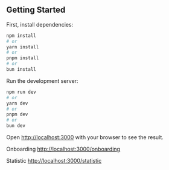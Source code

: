 ## Getting Started

First, install dependencies:

```bash
npm install
# or
yarn install
# or
pnpm install
# or
bun install
```

Run the development server:

```bash
npm run dev
# or
yarn dev
# or
pnpm dev
# or
bun dev
```

Open [http://localhost:3000](http://localhost:3000) with your browser to see the result.

Onboarding [http://localhost:3000/onboarding](http://localhost:3000/onboarding)

Statistic [http://localhost:3000/statistic](http://localhost:3000/statistic)
